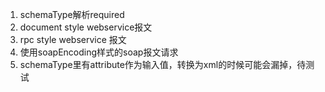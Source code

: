 1. schemaType解析required
2. document style webservice报文
3. rpc style webservice 报文
4. 使用soapEncoding样式的soap报文请求
5. schemaType里有attribute作为输入值，转换为xml的时候可能会漏掉，待测试